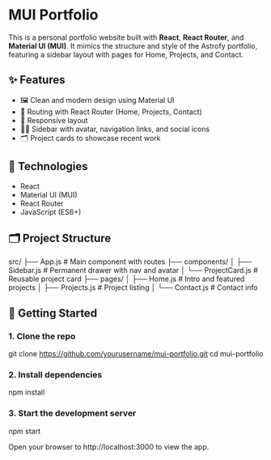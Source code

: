 # MUI Portfolio

This is a personal portfolio website built with **React**, **React Router**, and **Material UI (MUI)**. It mimics the structure and style of the Astrofy portfolio, featuring a sidebar layout with pages for Home, Projects, and Contact. 

## ✨ Features

- 🖼️ Clean and modern design using Material UI
- 🧭 Routing with React Router (Home, Projects, Contact)
- 📱 Responsive layout
- 🧑‍💻 Sidebar with avatar, navigation links, and social icons
- 🗂️ Project cards to showcase recent work

## 🔧 Technologies

- React
- Material UI (MUI)
- React Router
- JavaScript (ES6+)

## 🗂️ Project Structure

src/
├── App.js # Main component with routes
├── components/
│ ├── Sidebar.js # Permanent drawer with nav and avatar
│ └── ProjectCard.js # Reusable project card
├── pages/
│ ├── Home.js # Intro and featured projects
│ ├── Projects.js # Project listing
│ └── Contact.js # Contact info

## 🚀 Getting Started

### 1. Clone the repo

git clone https://github.com/yourusername/mui-portfolio.git
cd mui-portfolio

### 2. Install dependencies

npm install

### 3. Start the development server

npm start

Open your browser to http://localhost:3000 to view the app.


